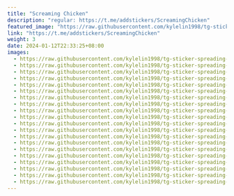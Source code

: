 ```yaml
---
title: "Screaming Chicken"
description: "regular: https://t.me/addstickers/ScreamingChicken"
featured_image: "https://raw.githubusercontent.com/kylelin1998/tg-sticker-spreading-worldwide-images/main/img/f5b54149-7938-4e17-bb95-ed8d20b5245f.jpg"
link: "https://t.me/addstickers/ScreamingChicken"
weight: 3
date: 2024-01-12T22:33:25+08:00
images:
  - https://raw.githubusercontent.com/kylelin1998/tg-sticker-spreading-worldwide-images/main/img/f5b54149-7938-4e17-bb95-ed8d20b5245f.jpg
  - https://raw.githubusercontent.com/kylelin1998/tg-sticker-spreading-worldwide-images/main/img/a86901f5-fe17-4511-8391-21e969628b91.jpg
  - https://raw.githubusercontent.com/kylelin1998/tg-sticker-spreading-worldwide-images/main/img/500bae88-c780-44a8-b189-a185422ef8de.jpg
  - https://raw.githubusercontent.com/kylelin1998/tg-sticker-spreading-worldwide-images/main/img/e12e5a6e-6177-469d-9551-27a2c68c663f.jpg
  - https://raw.githubusercontent.com/kylelin1998/tg-sticker-spreading-worldwide-images/main/img/a812463c-fbe7-41c0-b921-d45a66e86d2b.jpg
  - https://raw.githubusercontent.com/kylelin1998/tg-sticker-spreading-worldwide-images/main/img/7dee228f-9e0d-4d96-a583-4b1dd71b42ef.jpg
  - https://raw.githubusercontent.com/kylelin1998/tg-sticker-spreading-worldwide-images/main/img/741f3a55-4dc3-4ec1-933d-a204410cb38f.jpg
  - https://raw.githubusercontent.com/kylelin1998/tg-sticker-spreading-worldwide-images/main/img/d90df65a-3a35-49a1-b7e3-6e0f4abd3005.jpg
  - https://raw.githubusercontent.com/kylelin1998/tg-sticker-spreading-worldwide-images/main/img/91e500f7-546c-41fc-8477-52868543c735.jpg
  - https://raw.githubusercontent.com/kylelin1998/tg-sticker-spreading-worldwide-images/main/img/4a7a6544-a149-4e90-993b-d549c66837c9.jpg
  - https://raw.githubusercontent.com/kylelin1998/tg-sticker-spreading-worldwide-images/main/img/e4315124-53c8-4a89-b1a8-f25b2af4630c.jpg
  - https://raw.githubusercontent.com/kylelin1998/tg-sticker-spreading-worldwide-images/main/img/66e03912-78d0-4529-91fa-eda1edfc4be0.jpg
  - https://raw.githubusercontent.com/kylelin1998/tg-sticker-spreading-worldwide-images/main/img/11fd23f7-054e-46dd-8520-a5cb2588d32b.jpg
  - https://raw.githubusercontent.com/kylelin1998/tg-sticker-spreading-worldwide-images/main/img/ad12fbbe-d7ed-49e3-b64d-148b9e0c781c.jpg
  - https://raw.githubusercontent.com/kylelin1998/tg-sticker-spreading-worldwide-images/main/img/2fd13437-32f0-4680-84ee-8c23faa24a61.jpg
  - https://raw.githubusercontent.com/kylelin1998/tg-sticker-spreading-worldwide-images/main/img/2a4c58f2-327c-4dd0-8a42-7346a8715c5a.jpg
  - https://raw.githubusercontent.com/kylelin1998/tg-sticker-spreading-worldwide-images/main/img/2297d2cf-6088-479f-ba9e-da9a47ef84f7.jpg
  - https://raw.githubusercontent.com/kylelin1998/tg-sticker-spreading-worldwide-images/main/img/8fc92493-6918-4ed9-99fe-17e03d5a6a52.jpg
  - https://raw.githubusercontent.com/kylelin1998/tg-sticker-spreading-worldwide-images/main/img/c0b3e45e-81f1-4f02-9072-5df01930aa65.jpg
  - https://raw.githubusercontent.com/kylelin1998/tg-sticker-spreading-worldwide-images/main/img/17d54e61-8740-40b3-bc23-8de6da188bed.jpg
---
```

